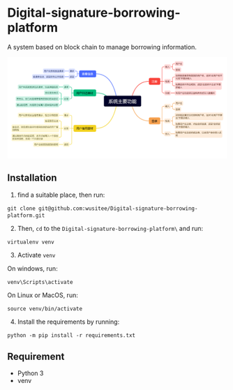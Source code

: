 # Digital-signature-borrowing-platform
A system based on block chain to manage borrowing information.

![](./Discription.jpg)

## Installation

1. find a suitable place, then run: 
```
git clone git@github.com:wusitee/Digital-signature-borrowing-platform.git
```

2. Then, `cd` to the `Digital-signature-borrowing-platform\` and run:
```
virtualenv venv
```

3. Activate `venv`  

On windows, run:
```
venv\Scripts\activate
```

On Linux or MacOS, run:
```
source venv/bin/activate
```

4. Install the requirements by running:
```
python -m pip install -r requirements.txt
```

## Requirement

- Python 3 
- venv

